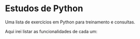 # Estudos de Python
 
 Uma lista de exercícios em Python para treinamento e consultas.
 
Aqui irei listar as funcionalidades de cada um:

